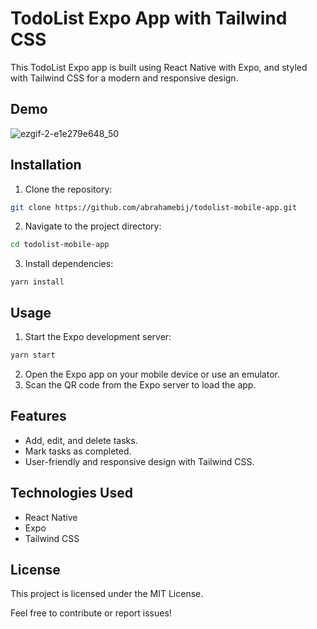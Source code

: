 # TodoList Expo App with Tailwind CSS

This TodoList Expo app is built using React Native with Expo, and styled with Tailwind CSS for a modern and responsive design.

## Demo
![ezgif-2-e1e279e648_50](https://github.com/abrahamebij/todolist-mobile-app/assets/91433818/c2fe5b52-63a0-4e4c-9906-8faa9dc7a16c)



## Installation

1. Clone the repository:
```bash
git clone https://github.com/abrahamebij/todolist-mobile-app.git
```

2. Navigate to the project directory:
```bash
cd todolist-mobile-app
```

3. Install dependencies:
```
yarn install
```
## Usage
1. Start the Expo development server:
```bash
yarn start
```
2. Open the Expo app on your mobile device or use an emulator.
3. Scan the QR code from the Expo server to load the app.


## Features

- Add, edit, and delete tasks.
- Mark tasks as completed.
- User-friendly and responsive design with Tailwind CSS.

## Technologies Used
- React Native
- Expo
- Tailwind CSS

## License
This project is licensed under the MIT License.

Feel free to contribute or report issues!
